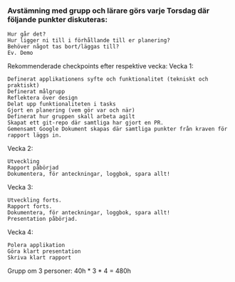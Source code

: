 ### Avstämning med grupp och lärare görs varje Torsdag där följande punkter diskuteras:

    Hur går det?
    Hur ligger ni till i förhållande till er planering?
    Behöver något tas bort/läggas till?
    Ev. Demo

Rekommenderade checkpoints efter respektive vecka:
Vecka 1:

    Definerat applikationens syfte och funktionalitet (tekniskt och praktiskt)
    Definerat målgrupp
    Reflektera över design
    Delat upp funktionaliteten i tasks
    Gjort en planering (vem gör var och när)
    Definerat hur gruppen skall arbeta agilt
    Skapat ett git-repo där samtliga har gjort en PR.
    Gemensamt Google Dokument skapas där samtliga punkter från kraven för rapport läggs in.

Vecka 2:

    Utveckling
    Rapport påbörjad
    Dokumentera, för anteckningar, loggbok, spara allt!

Vecka 3:

    Utveckling forts.
    Rapport forts.
    Dokumentera, för anteckningar, loggbok, spara allt!
    Presentation påbörjad.

Vecka 4:

    Polera applikation
    Göra klart presentation
    Skriva klart rapport

Grupp om 3 personer: 40h * 3 * 4 = 480h
